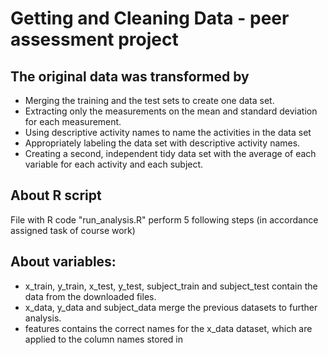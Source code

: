 # Getting and Cleaning Data - peer assessment project
## The original data was transformed by
* Merging the training and the test sets to create one data set.
* Extracting only the measurements on the mean and standard deviation for each measurement.
* Using descriptive activity names to name the activities in the data set
* Appropriately labeling the data set with descriptive activity names.
* Creating a second, independent tidy data set with the average of each variable for each activity and each subject.

## About R script
File with R code "run_analysis.R" perform 5 following steps (in accordance assigned task of course work)

## About variables:
* x_train, y_train, x_test, y_test, subject_train and subject_test contain the data from the downloaded files.
* x_data, y_data and subject_data merge the previous datasets to further analysis.
* features contains the correct names for the x_data dataset, which are applied to the column names stored in
